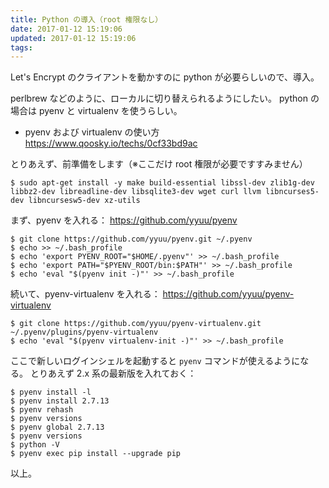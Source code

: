 ```yaml
---
title: Python の導入（root 権限なし）
date: 2017-01-12 15:19:06
updated: 2017-01-12 15:19:06
tags:
---
```

Let's Encrypt のクライアントを動かすのに python が必要らしいので、導入。

perlbrew などのように、ローカルに切り替えられるようにしたい。
python の場合は pyenv と virtualenv を使うらしい。

 - pyenv および virtualenv の使い方 https://www.qoosky.io/techs/0cf33bd9ac

とりあえず、前準備をします（※ここだけ root 権限が必要ですすみません）

```
$ sudo apt-get install -y make build-essential libssl-dev zlib1g-dev libbz2-dev libreadline-dev libsqlite3-dev wget curl llvm libncurses5-dev libncursesw5-dev xz-utils
```

まず、pyenv を入れる： https://github.com/yyuu/pyenv

```
$ git clone https://github.com/yyuu/pyenv.git ~/.pyenv
$ echo >> ~/.bash_profile
$ echo 'export PYENV_ROOT="$HOME/.pyenv"' >> ~/.bash_profile
$ echo 'export PATH="$PYENV_ROOT/bin:$PATH"' >> ~/.bash_profile
$ echo 'eval "$(pyenv init -)"' >> ~/.bash_profile
```

続いて、pyenv-virtualenv を入れる： https://github.com/yyuu/pyenv-virtualenv

```
$ git clone https://github.com/yyuu/pyenv-virtualenv.git ~/.pyenv/plugins/pyenv-virtualenv
$ echo 'eval "$(pyenv virtualenv-init -)"' >> ~/.bash_profile
```

ここで新しいログインシェルを起動すると `pyenv` コマンドが使えるようになる。
とりあえず 2.x 系の最新版を入れておく：

```
$ pyenv install -l
$ pyenv install 2.7.13
$ pyenv rehash
$ pyenv versions
$ pyenv global 2.7.13
$ pyenv versions
$ python -V
$ pyenv exec pip install --upgrade pip
```

以上。
